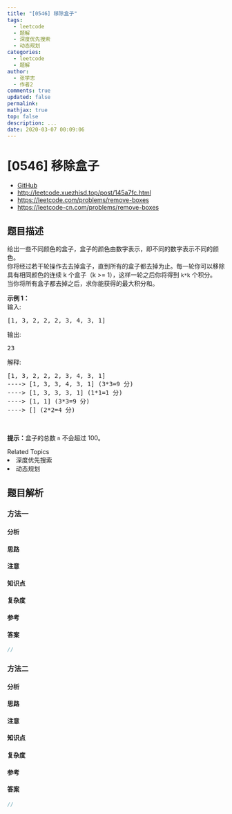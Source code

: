 ```yaml
---
title: "[0546] 移除盒子"
tags:
  - leetcode
  - 题解
  - 深度优先搜索
  - 动态规划
categories:
  - leetcode
  - 题解
author:
  - 张学志
  - 作者2
comments: true
updated: false
permalink:
mathjax: true
top: false
description: ...
date: 2020-03-07 00:09:06
---
```



# [0546] 移除盒子
* [GitHub](https://github.com/algoboy101/LeetCodeCrowdsource/tree/master/_posts/QA/%5B0546%5D%20%E7%A7%BB%E9%99%A4%E7%9B%92%E5%AD%90.md)
* http://leetcode.xuezhisd.top/post/145a7fc.html
* https://leetcode.com/problems/remove-boxes
* https://leetcode-cn.com/problems/remove-boxes


## 题目描述

<p>给出一些不同颜色的盒子，盒子的颜色由数字表示，即不同的数字表示不同的颜色。<br />
你将经过若干轮操作去去掉盒子，直到所有的盒子都去掉为止。每一轮你可以移除具有相同颜色的连续 k 个盒子（k&nbsp;&gt;= 1），这样一轮之后你将得到 <code>k*k</code> 个积分。<br />
当你将所有盒子都去掉之后，求你能获得的最大积分和。</p>

<p><strong>示例 1：</strong><br />
输入:</p>

<pre>
[1, 3, 2, 2, 2, 3, 4, 3, 1]
</pre>

<p>输出:</p>

<pre>
23
</pre>

<p>解释:</p>

<pre>
[1, 3, 2, 2, 2, 3, 4, 3, 1] 
----&gt; [1, 3, 3, 4, 3, 1] (3*3=9 分) 
----&gt; [1, 3, 3, 3, 1] (1*1=1 分) 
----&gt; [1, 1] (3*3=9 分) 
----&gt; [] (2*2=4 分)
</pre>

<p>&nbsp;</p>

<p><strong>提示：</strong>盒子的总数 <code>n</code> 不会超过 100。</p>
<div><div>Related Topics</div><div><li>深度优先搜索</li><li>动态规划</li></div></div>


## 题目解析


### 方法一

#### 分析

#### 思路

#### 注意

#### 知识点

#### 复杂度

#### 参考

#### 答案

```cpp
//
```


### 方法二

#### 分析

#### 思路

#### 注意

#### 知识点

#### 复杂度

#### 参考

#### 答案

```cpp
//
```


